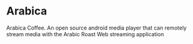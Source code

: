 # Arabica
Arabica Coffee. An open source android media player that can remotely stream media with the Arabic Roast Web streaming application
